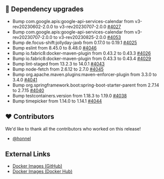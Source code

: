 ## 🔨 Dependency upgrades

- Bump com.google.apis:google-api-services-calendar from v3-rev20230602-2.0.0 to v3-rev20230707-2.0.0 [#4027](https://github.com/urlaubsverwaltung/urlaubsverwaltung/pull/4027)
- Bump com.google.apis:google-api-services-calendar from v3-rev20230707-2.0.0 to v3-rev20230825-2.0.0 [#4053](https://github.com/urlaubsverwaltung/urlaubsverwaltung/pull/4053)
- Bump de.focus-shift:jollyday-jaxb from 0.17.0 to 0.19.1 [#4025](https://github.com/urlaubsverwaltung/urlaubsverwaltung/pull/4025)
- Bump eslint from 8.45.0 to 8.48.0 [#4046](https://github.com/urlaubsverwaltung/urlaubsverwaltung/pull/4046)
- Bump io.fabric8:docker-maven-plugin from 0.43.2 to 0.43.3 [#4026](https://github.com/urlaubsverwaltung/urlaubsverwaltung/pull/4026)
- Bump io.fabric8:docker-maven-plugin from 0.43.3 to 0.43.4 [#4029](https://github.com/urlaubsverwaltung/urlaubsverwaltung/pull/4029)
- Bump lint-staged from 13.2.3 to 14.0.1 [#4043](https://github.com/urlaubsverwaltung/urlaubsverwaltung/pull/4043)
- Bump node-fetch from 2.6.12 to 2.7.0 [#4045](https://github.com/urlaubsverwaltung/urlaubsverwaltung/pull/4045)
- Bump org.apache.maven.plugins:maven-enforcer-plugin from 3.3.0 to 3.4.0 [#4041](https://github.com/urlaubsverwaltung/urlaubsverwaltung/pull/4041)
- Bump org.springframework.boot:spring-boot-starter-parent from 2.7.14 to 2.7.15 [#4040](https://github.com/urlaubsverwaltung/urlaubsverwaltung/pull/4040)
- Bump testcontainers.version from 1.18.3 to 1.19.0 [#4038](https://github.com/urlaubsverwaltung/urlaubsverwaltung/pull/4038)
- Bump timepicker from 1.14.0 to 1.14.1 [#4044](https://github.com/urlaubsverwaltung/urlaubsverwaltung/pull/4044)

## ❤️ Contributors

We'd like to thank all the contributors who worked on this release!

- [@honnel](https://github.com/honnel)
## External Links

- [Docker Images (GitHub)](https://github.com/urlaubsverwaltung/urlaubsverwaltung/pkgs/container/urlaubsverwaltung)
- [Docker Images (Docker Hub)](https://hub.docker.com/r/urlaubsverwaltung/urlaubsverwaltung)
